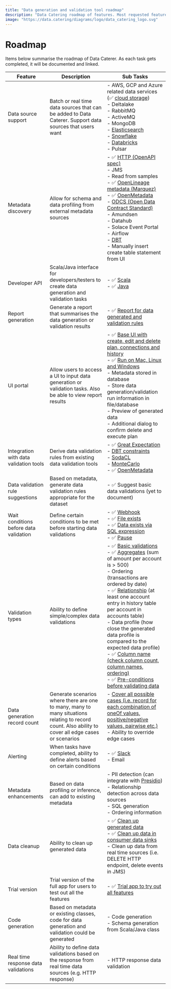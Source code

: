 ```yaml
---
title: "Data generation and validation tool roadmap"
description: "Data Catering roadmap of features. Most requested features for data generation and validation tools."
image: "https://data.catering/diagrams/logo/data_catering_logo.svg"
---
```


# Roadmap

Items below summarise the roadmap of Data Caterer. As each task gets completed, it will be documented and linked.

| Feature                                | Description                                                                                                                                         | Sub Tasks                                                                                                                                                                                                                                                                                                                                                                                                                                                                                                                                                                                                                                                                                                                                                                                       |
|----------------------------------------|-----------------------------------------------------------------------------------------------------------------------------------------------------|-------------------------------------------------------------------------------------------------------------------------------------------------------------------------------------------------------------------------------------------------------------------------------------------------------------------------------------------------------------------------------------------------------------------------------------------------------------------------------------------------------------------------------------------------------------------------------------------------------------------------------------------------------------------------------------------------------------------------------------------------------------------------------------------------|
| Data source support                    | Batch or real time data sources that can be added to Data Caterer. Support data sources that users want                                             | - AWS, GCP and Azure related data services (:white_check_mark: [cloud storage](../setup/advanced.md#cloud-storage))<br>- Deltalake<br>- RabbitMQ<br>- ActiveMQ<br>- MongoDB<br>- [Elasticsearch](https://github.com/data-catering/data-caterer/issues/7)<br>- [Snowflake](https://github.com/data-catering/data-caterer/issues/6)<br>- [Databricks](https://github.com/data-catering/data-caterer/issues/5)<br>- Pulsar                                                                                                                                                                                                                                                                                                                                                                         |
| Metadata discovery                     | Allow for schema and data profiling from external metadata sources                                                                                  | - :white_check_mark: [HTTP (OpenAPI spec)](../setup/guide/data-source/http/http.md)<br>- JMS<br>- Read from samples<br>- :white_check_mark: [OpenLineage metadata (Marquez)](../setup/guide/data-source/metadata/marquez.md)<br>- :white_check_mark: [OpenMetadata](../setup/guide/data-source/metadata/open-metadata.md)<br>- [ODCS (Open Data Contract Standard)](https://github.com/data-catering/data-caterer/issues/9)<br>- Amundsen<br>- Datahub<br>- Solace Event Portal<br>- Airflow<br>- [DBT](https://github.com/data-catering/data-caterer/issues/8)<br>- Manually insert create table statement from UI                                                                                                                                                                             |
| Developer API                          | Scala/Java interface for developers/testers to create data generation and validation tasks                                                          | - :white_check_mark: [Scala](https://github.com/data-catering/data-caterer-example)<br>- :white_check_mark: [Java](https://github.com/data-catering/data-caterer-example)                                                                                                                                                                                                                                                                                                                                                                                                                                                                                                                                                                                                                       |
| Report generation                      | Generate a report that summarises the data generation or validation results                                                                         | - :white_check_mark: [Report for data generated and validation rules](../sample/report/html/index.html)                                                                                                                                                                                                                                                                                                                                                                                                                                                                                                                                                                                                                                                                                         |
| UI portal                              | Allow users to access a UI to input data generation or validation tasks. Also be able to view report results                                        | - :white_check_mark: [Base UI with create, edit and delete plan, connections and history](../get-started/quick-start.md)<br>- :white_check_mark: [Run on Mac, Linux and Windows](../get-started/quick-start.md)<br>- Metadata stored in database<br>- Store data generation/validation run information in file/database<br>- Preview of generated data<br>- Additional dialog to confirm delete and execute plan                                                                                                                                                                                                                                                                                                                                                                                |                                  
| Integration with data validation tools | Derive data validation rules from existing data validation tools                                                                                    | - :white_check_mark: [Great Expectation](../setup/validation/external-source-validation.md#great-expectations)<br>- [DBT constraints](https://docs.getdbt.com/reference/resource-properties/constraints)<br>- [SodaCL](https://docs.soda.io/soda-cl/soda-cl-overview.html)<br>- [MonteCarlo](https://docs.getmontecarlo.com/docs/monitors-as-code)<br>- :white_check_mark: [OpenMetadata](../setup/validation/external-source-validation.md#openmetadata)                                                                                                                                                                                                                                                                                                                                       |
| Data validation rule suggestions       | Based on metadata, generate data validation rules appropriate for the dataset                                                                       | - :white_check_mark: Suggest basic data validations (yet to document)                                                                                                                                                                                                                                                                                                                                                                                                                                                                                                                                                                                                                                                                                                                           |
| Wait conditions before data validation | Define certain conditions to be met before starting data validations                                                                                | - :white_check_mark: [Webhook](../setup/validation.md#webhook)<br>- :white_check_mark: [File exists](../setup/validation.md#file-exists)<br>- :white_check_mark: [Data exists via SQL expression](../setup/validation.md#data-exists)<br>- :white_check_mark: [Pause](../setup/validation.md#pause)                                                                                                                                                                                                                                                                                                                                                                                                                                                                                             |
| Validation types                       | Ability to define simple/complex data validations                                                                                                   | - :white_check_mark: [Basic validations](../setup/validation/basic-validation.md)<br>- :white_check_mark: [Aggregates](../setup/validation/group-by-validation.md) (sum of amount per account is > 500)<br>- Ordering (transactions are ordered by date)<br>- :white_check_mark: [Relationship](../setup/validation/upstream-data-source-validation.md) (at least one account entry in history table per account in accounts table)<br>- Data profile (how close the generated data profile is compared to the expected data profile)<br>- :white_check_mark: [Column name (check column count, column names, ordering)](../setup/validation/column-name-validation.md)<br>- :white_check_mark: [Pre-conditions before validating data](https://github.com/data-catering/data-caterer/issues/3) |
| Data generation record count           | Generate scenarios where there are one to many, many to many situations relating to record count. Also ability to cover all edge cases or scenarios | - [Cover all possible cases (i.e. record for each combination of oneOf values, positive/negative values, pairwise etc.)](https://github.com/data-catering/data-caterer/issues/4)<br>- Ability to override edge cases                                                                                                                                                                                                                                                                                                                                                                                                                                                                                                                                                                            |
| Alerting                               | When tasks have completed, ability to define alerts based on certain conditions                                                                     | - :white_check_mark: [Slack](../setup/report/alert.md#slack)<br>- Email                                                                                                                                                                                                                                                                                                                                                                                                                                                                                                                                                                                                                                                                                                                         |
| Metadata enhancements                  | Based on data profiling or inference, can add to existing metadata                                                                                  | - PII detection (can integrate with [Presidio](https://microsoft.github.io/presidio/analyzer/))<br>- Relationship detection across data sources<br>- SQL generation<br>- Ordering information                                                                                                                                                                                                                                                                                                                                                                                                                                                                                                                                                                                                   |
| Data cleanup                           | Ability to clean up generated data                                                                                                                  | - :white_check_mark: [Clean up generated data](../setup/guide/scenario/delete-generated-data.md)<br>- :white_check_mark: [Clean up data in consumer data sinks](../setup/delete-data.md)<br>- Clean up data from real time sources (i.e. DELETE HTTP endpoint, delete events in JMS)                                                                                                                                                                                                                                                                                                                                                                                                                                                                                                            |
| Trial version                          | Trial version of the full app for users to test out all the features                                                                                | - :white_check_mark: [Trial app to try out all features](../get-started/quick-start.md)                                                                                                                                                                                                                                                                                                                                                                                                                                                                                                                                                                                                                                                                                                         |
| Code generation                        | Based on metadata or existing classes, code for data generation and validation could be generated                                                   | - Code generation<br>- Schema generation from Scala/Java class                                                                                                                                                                                                                                                                                                                                                                                                                                                                                                                                                                                                                                                                                                                                  |
| Real time response data validations    | Ability to define data validations based on the response from real time data sources (e.g. HTTP response)                                           | - HTTP response data validation                                                                                                                                                                                                                                                                                                                                                                                                                                                                                                                                                                                                                                                                                                                                                                 |

